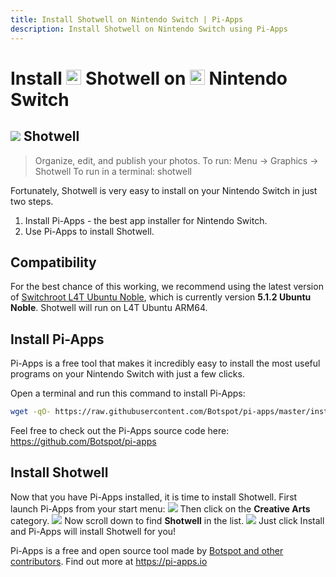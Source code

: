 ```yaml
---
title: Install Shotwell on Nintendo Switch | Pi-Apps
description: Install Shotwell on Nintendo Switch using Pi-Apps
---
```

<div class="simple-install-content content">

# Install <img src="/img/app-icons/Shotwell/icon-64.png" height=24> Shotwell on <img src=/img/other-icons/switch-icon.svg height=24> Nintendo Switch

## <img src="/img/app-icons/Shotwell/icon-64.png"> Shotwell
> Organize, edit, and publish your photos.
> To run: Menu -> Graphics -> Shotwell
> To run in a terminal: shotwell

Fortunately, Shotwell is very easy to install on your Nintendo Switch in just two steps.
1. Install Pi-Apps - the best app installer for Nintendo Switch.
2. Use Pi-Apps to install Shotwell.
</div>
<div class="simple-install-content content">

## Compatibility
For the best chance of this working, we recommend using the latest version of [Switchroot L4T Ubuntu Noble](https://wiki.switchroot.org/wiki/linux/l4t-ubuntu-noble-installation-guide), which is currently version **5.1.2 Ubuntu Noble**.
Shotwell will run on L4T Ubuntu ARM64.
</div>
<div class="simple-install-content content">

## Install Pi-Apps

Pi-Apps is a free tool that makes it incredibly easy to install the most useful programs on your Nintendo Switch with just a few clicks.

Open a terminal and run this command to install Pi-Apps:
```bash
wget -qO- https://raw.githubusercontent.com/Botspot/pi-apps/master/install | bash
```
Feel free to check out the Pi-Apps source code here: https://github.com/Botspot/pi-apps
</div>
<div class="simple-install-content content">

## Install Shotwell

Now that you have Pi-Apps installed, it is time to install Shotwell.
First launch Pi-Apps from your start menu:
<img src="/img/start-menu.png">
Then click on the <b>Creative Arts</b> category.
<img src="/img/category-selections/Creative Arts.png">
Now scroll down to find <b>Shotwell</b> in the list.
<img src="/img/app-icons/Shotwell/app-selection.png">
Just click Install and Pi-Apps will install Shotwell for you!
</div>
<div class="simple-install-content content">

Pi-Apps is a free and open source tool made by [Botspot and other contributors](/about/#contributors). Find out more at https://pi-apps.io
</div>
